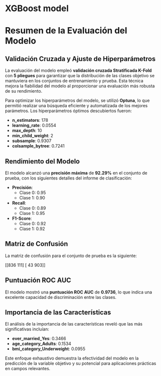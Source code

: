 # XGBoost model
# Resumen de la Evaluación del Modelo

## Validación Cruzada y Ajuste de Hiperparámetros
La evaluación del modelo empleó **validación cruzada Stratificada K-Fold** con **5 pliegues** para garantizar que la distribución de las clases objetivo se mantuviera en los conjuntos de entrenamiento y prueba. Esta técnica mejora la fiabilidad del modelo al proporcionar una evaluación más robusta de su rendimiento.

Para optimizar los hiperparámetros del modelo, se utilizó **Optuna**, lo que permitió realizar una búsqueda eficiente y automatizada de los mejores parámetros. Los hiperparámetros óptimos descubiertos fueron:

- **n_estimators**: 178
- **learning_rate**: 0.0554
- **max_depth**: 10
- **min_child_weight**: 2
- **subsample**: 0.9307
- **colsample_bytree**: 0.7241

## Rendimiento del Modelo
El modelo alcanzó una **precisión máxima** de **92.29%** en el conjunto de prueba, con los siguientes detalles del informe de clasificación:

- **Precisión**: 
  - Clase 0: 0.95 
  - Clase 1: 0.90
- **Recall**: 
  - Clase 0: 0.89 
  - Clase 1: 0.95
- **F1-Score**: 
  - Clase 0: 0.92 
  - Clase 1: 0.92

## Matriz de Confusión
La matriz de confusión para el conjunto de prueba es la siguiente:

[[836 111]
 [ 43 903]]
 
## Puntuación ROC AUC
El modelo mostró una **puntuación ROC AUC** de **0.9736**, lo que indica una excelente capacidad de discriminación entre las clases.

## Importancia de las Características
El análisis de la importancia de las características reveló que las más significativas incluían:

- **ever_married_Yes**: 0.3466
- **age_category_Adults**: 0.1534
- **bmi_category_Underweight**: 0.0955

Este enfoque exhaustivo demuestra la efectividad del modelo en la predicción de la variable objetivo y su potencial para aplicaciones prácticas en campos relevantes.
